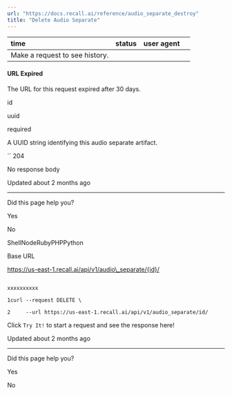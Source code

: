 ```yaml
---
url: "https://docs.recall.ai/reference/audio_separate_destroy"
title: "Delete Audio Separate"
---
```


| time | status | user agent |  |
| :-- | :-- | :-- | :-- |
| Make a request to see history. |

#### URL Expired

The URL for this request expired after 30 days.

id

uuid

required

A UUID string identifying this audio separate artifact.

`` 204

No response body

Updated about 2 months ago

* * *

Did this page help you?

Yes

No

ShellNodeRubyPHPPython

Base URL

https://us-east-1.recall.ai/api/v1/audio\_separate/{id}/

```

xxxxxxxxxx

1curl --request DELETE \

2     --url https://us-east-1.recall.ai/api/v1/audio_separate/id/

```

Click `Try It!` to start a request and see the response here!

Updated about 2 months ago

* * *

Did this page help you?

Yes

No